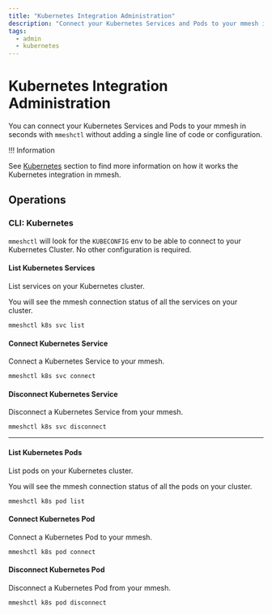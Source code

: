 ```yaml
---
title: "Kubernetes Integration Administration"
description: "Connect your Kubernetes Services and Pods to your mmesh in seconds with mmeshctl without adding a single line of code or configuration."
tags:
  - admin
  - kubernetes
---
```


# Kubernetes Integration Administration

You can connect your Kubernetes Services and Pods to your mmesh in seconds with `mmeshctl` without adding a single line of code or configuration.

!!! Information

  See [Kubernetes](../kubernetes/index.md) section to find more information on how it works the Kubernetes integration in mmesh.

## Operations

### CLI: Kubernetes

`mmeshctl` will look for the `KUBECONFIG` env to be able to connect to your Kubernetes Cluster. No other configuration is required.

#### List Kubernetes Services

List services on your Kubernetes cluster.

You will see the mmesh connection status of all the services on your cluster.

```shell
mmeshctl k8s svc list
```

#### Connect Kubernetes Service

Connect a Kubernetes Service to your mmesh.

```shell
mmeshctl k8s svc connect
```

#### Disconnect Kubernetes Service

Disconnect a Kubernetes Service from your mmesh.

```shell
mmeshctl k8s svc disconnect
```

***

#### List Kubernetes Pods

List pods on your Kubernetes cluster.

You will see the mmesh connection status of all the pods on your cluster.

```shell
mmeshctl k8s pod list
```

#### Connect Kubernetes Pod

Connect a Kubernetes Pod to your mmesh.

```shell
mmeshctl k8s pod connect
```

#### Disconnect Kubernetes Pod

Disconnect a Kubernetes Pod from your mmesh.

```shell
mmeshctl k8s pod disconnect
```
